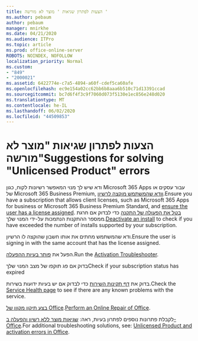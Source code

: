 ```yaml
---
title: הצעות לפתרון שגיאות ' מוצר לא מורשה '
ms.author: pebaum
author: pebaum
manager: mnirkhe
ms.date: 04/21/2020
ms.audience: ITPro
ms.topic: article
ms.prod: office-online-server
ROBOTS: NOINDEX, NOFOLLOW
localization_priority: Normal
ms.custom:
- "849"
- "2000021"
ms.assetid: 6422774e-c7a5-4894-a60f-cdef5ca60afe
ms.openlocfilehash: ec9e154a02cc62bb6b8aaa6b510c71d13391ccad
ms.sourcegitcommit: bc7d6f4f3c9f7060d073f5130e1ec856e248d020
ms.translationtype: MT
ms.contentlocale: he-IL
ms.lasthandoff: 06/02/2020
ms.locfileid: "44509853"
---
```

# <a name="suggestions-for-solving-unlicensed-product-errors"></a><span data-ttu-id="04ebc-102">הצעות לפתרון שגיאות "מוצר לא מורשה"</span><span class="sxs-lookup"><span data-stu-id="04ebc-102">Suggestions for solving "Unlicensed Product" errors</span></span>

<span data-ttu-id="04ebc-103">ודא שיש לך מנוי המאפשר רשיונות לקוח, כגון Microsoft 365 Apps עבור עסקים או של Microsoft 365 Business Premium, [וודא שהמשתמש מוקצה לרשיון](https://docs.microsoft.com/microsoft-365/admin/add-users/add-users).</span><span class="sxs-lookup"><span data-stu-id="04ebc-103">Ensure you have a subscription that allows client licenses, such as Microsoft 365 Apps for business or Microsoft 365 Business Premium Standard, and [ensure the user has a license assigned](https://docs.microsoft.com/microsoft-365/admin/add-users/add-users).</span></span> <span data-ttu-id="04ebc-104">[בטל את הפעולה של התקנה](https://docs.microsoft.com/microsoft-365/admin/add-users/delete-a-user) כדי לבדוק אם חרגת ממספר ההתקנות הנתמכות על-ידי המנוי שלך.</span><span class="sxs-lookup"><span data-stu-id="04ebc-104">[Deactivate an install](https://docs.microsoft.com/microsoft-365/admin/add-users/delete-a-user) to check if you have exceeded the number of installs supported by your subscription.</span></span>
  
<span data-ttu-id="04ebc-105">ודא שהמשתמש מחתים את אותו חשבון שהוקצה לו הרשיון.</span><span class="sxs-lookup"><span data-stu-id="04ebc-105">Ensure the user is signing in with the same account that has the license assigned.</span></span>
  
<span data-ttu-id="04ebc-106">הפעל את [פותר בעיות ההפעלה](https://aka.ms/SARA-OfficeActivation-Alchemy).</span><span class="sxs-lookup"><span data-stu-id="04ebc-106">Run the [Activation Troubleshooter](https://aka.ms/SARA-OfficeActivation-Alchemy).</span></span>
  
<span data-ttu-id="04ebc-107">בדוק אם פג תוקפו של מצב המנוי שלך</span><span class="sxs-lookup"><span data-stu-id="04ebc-107">Check if your subscription status has expired</span></span>
  
<span data-ttu-id="04ebc-108">בדוק את [דף תקינות השירות](https://docs.microsoft.com/office365/enterprise/view-service-health) כדי לבדוק אם יש בעיות ידועות בשירות.</span><span class="sxs-lookup"><span data-stu-id="04ebc-108">Check the [Service Health page](https://docs.microsoft.com/office365/enterprise/view-service-health) to see if there are any known problems with the service.</span></span>
  
<span data-ttu-id="04ebc-109">[בצע תיקון מקוון של Office](https://support.office.com/Article/7821d4b6-7c1d-4205-aa0e-a6b40c5bb88b?wt.mc_id=Alchemy_ClientDIA).</span><span class="sxs-lookup"><span data-stu-id="04ebc-109">[Perform an Online Repair of Office](https://support.office.com/Article/7821d4b6-7c1d-4205-aa0e-a6b40c5bb88b?wt.mc_id=Alchemy_ClientDIA).</span></span>
  
<span data-ttu-id="04ebc-110">לקבלת פתרונות נוספים לפתרון בעיות, ראה: [שגיאות מוצר ללא רשיון והפעלה ב-Office](https://support.office.com/Article/0d23d3c0-c19c-4b2f-9845-5344fedc4380?wt.mc_id=Alchemy_ClientDIA).</span><span class="sxs-lookup"><span data-stu-id="04ebc-110">For additional troubleshooting solutions, see: [Unlicensed Product and activation errors in Office](https://support.office.com/Article/0d23d3c0-c19c-4b2f-9845-5344fedc4380?wt.mc_id=Alchemy_ClientDIA).</span></span>
  